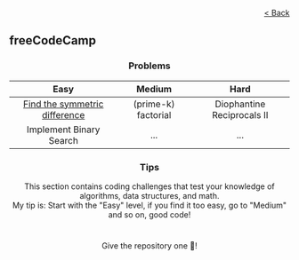 [<p align="right">< Back</p>](../../README.md)

<h2>freeCodeCamp</h2>

<h3 align="center">Problems</h3>

<div align="center">

| Easy 	| Medium 	| Hard 	|
|:---:	|:---:	|:---:	|
| [Find the symmetric difference](./find-the-symmetric-difference/problem.md) 	| (prime-k) factorial 	| Diophantine Reciprocals II 	|
| Implement Binary Search 	| ... 	| ... 	|

</div>

<h3 align="center">Tips</h3>

<p align="center">This section contains coding challenges that test your knowledge of algorithms, data structures, and math.<br> My tip is: Start with the "Easy" level, if you find it too easy, go to "Medium" and so on, good code!</p>

#

<p align="center">Give the repository one 🌟!<p>
